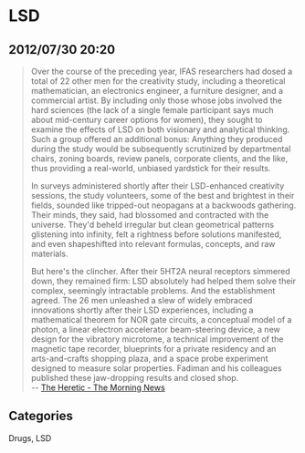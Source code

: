 # LSD 

## 2012/07/30 20:20

> Over the course of the preceding year, IFAS researchers had dosed a 
> total of 22 other men for the creativity study, including a theoretical 
> mathematician, an electronics engineer, a furniture designer, and a 
> commercial artist. By including only those whose jobs involved the hard 
> sciences (the lack of a single female participant says much about 
> mid-century career options for women), they sought to examine the 
> effects of LSD on both visionary and analytical thinking. Such a group 
> offered an additional bonus: Anything they produced during the study 
> would be subsequently scrutinized by departmental chairs, zoning boards, 
> review panels, corporate clients, and the like, thus providing a 
> real-world, unbiased yardstick for their results.
>  
> In surveys administered shortly after their LSD-enhanced creativity 
> sessions, the study volunteers, some of the best and brightest in their 
> fields, sounded like tripped-out neopagans at a backwoods gathering. 
> Their minds, they said, had blossomed and contracted with the universe. 
> They'd beheld irregular but clean geometrical patterns glistening into 
> infinity, felt a rightness before solutions manifested, and even 
> shapeshifted into relevant formulas, concepts, and raw materials.
>  
> But here's the clincher. 
> After their 5HT2A neural receptors simmered down, they remained firm: 
> LSD absolutely had helped them solve their complex, seemingly 
> intractable problems. And the establishment agreed. The 26 men unleashed 
> a slew of widely embraced innovations shortly after their LSD 
> experiences, including a mathematical theorem for NOR gate circuits, a 
> conceptual model of a photon, a linear electron accelerator 
> beam-steering device, a new design for the vibratory microtome, a 
> technical improvement of the magnetic tape recorder, blueprints for a 
> private residency and an arts-and-crafts shopping plaza, and a space 
> probe experiment designed to measure solar properties. Fadiman and his 
> colleagues published these jaw-dropping results and closed shop.  
> -- [The Heretic - The Morning News][1]


[1]: http://www.themorningnews.org/article/the-heretic

## Categories

Drugs, LSD
